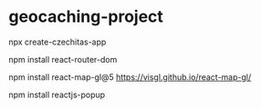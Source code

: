 # geocaching-project

npx create-czechitas-app

npm install react-router-dom

npm install react-map-gl@5 https://visgl.github.io/react-map-gl/

npm install reactjs-popup
